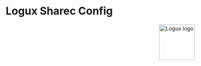 # Logux Sharec Config

<img align="right" width="95" height="95" alt="Logux logo"
     src="https://cdn.rawgit.com/logux/logux/master/logo.svg">
